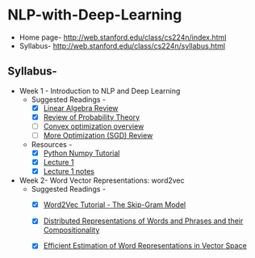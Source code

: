  # NLP-with-Deep-Learning 
 * Home page-  http://web.stanford.edu/class/cs224n/index.html
 * Syllabus-   http://web.stanford.edu/class/cs224n/syllabus.html
 
 ## Syllabus-
 * Week 1 - Introduction to NLP and Deep Learning
    * Suggested Readings -
      - [x] [Linear Algebra Review](http://cs229.stanford.edu/section/cs229-linalg.pdf)
      - [x] [Review of Probability Theory](http://cs229.stanford.edu/section/cs229-prob.pdf)
      - [ ] [Convex optimization overview](http://cs229.stanford.edu/section/cs229-cvxopt.pdf)
      - [ ] [More Optimization (SGD) Review](http://cs231n.github.io/optimization-1/)
    
    * Resources -
      - [x] [Python Numpy Tutorial](http://cs231n.github.io/python-numpy-tutorial/)
      - [x] [Lecture 1](http://web.stanford.edu/class/cs224n/lectures/cs224n-2017-lecture1.pdf)
      - [x] [Lecture 1 notes](http://web.stanford.edu/class/cs224n/lecture_notes/cs224n-2017-notes1.pdf)
      
 * Week 2- Word Vector Representations: word2vec
    * Suggested Readings - 
      - [x] [Word2Vec Tutorial - The Skip-Gram Model](http://mccormickml.com/2016/04/19/word2vec-tutorial-the-skip-gram-model/)
      - [x] [Distributed Representations of Words and Phrases and their Compositionality](http://papers.nips.cc/paper/5021-distributed-representations-of-words-and-phrases-and-their-compositionality.pdf)
      - [x] [Efficient Estimation of Word Representations in Vector Space](https://arxiv.org/pdf/1301.3781.pdf)
    

